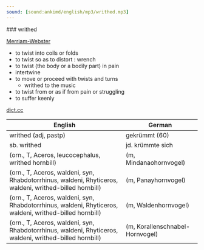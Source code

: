```yaml
---
sound: [sound:ankimd/english/mp3/writhed.mp3]
---
```


\### writhed

[Merriam-Webster](https://www.merriam-webster.com/dictionary/writhed)

- to twist into coils or folds
- to twist so as to distort : wrench
- to twist (the body or a bodily part) in pain
- intertwine
- to move or proceed with twists and turns
    - writhed to the music
- to twist from or as if from pain or struggling
- to suffer keenly

[dict.cc](https://www.dict.cc/writhed)

| English        | German       |
| -------------- | ------------ |
| writhed (adj, pastp) | gekrümmt (60) |
| sb. writhed | jd. krümmte sich |
|  (orn., T, Aceros, leucocephalus, writhed hornbill) |  (m, Mindanaohornvogel) |
|  (orn., T, Aceros, waldeni, syn, Rhabdotorrhinus, waldeni, Rhyticeros, waldeni, writhed-billed hornbill) |  (m, Panayhornvogel) |
|  (orn., T, Aceros, waldeni, syn, Rhabdotorrhinus, waldeni, Rhyticeros, waldeni, writhed-billed hornbill) |  (m, Waldenhornvogel) |
|  (orn., T, Aceros, waldeni, syn, Rhabdotorrhinus, waldeni, Rhyticeros, waldeni, writhed-billed hornbill) |  (m, Korallenschnabel-Hornvogel) |
